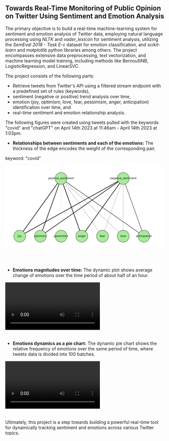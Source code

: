 ## Towards Real-Time Monitoring of Public Opinion on Twitter Using Sentiment and Emotion Analysis

The primary objective is to build a real-time machine-learning system for sentiment and emotion analysis of Twitter data, employing natural language processing using *NLTK* and *vader_lexicon* for sentiment analysis, utilizing the *SemEval 2018 - Task E-c* dataset for emotion classification, and *scikit-learn* and *matplotlib* python libraries among others. The project encompasses extensive data preprocessing, text vectorization, and machine learning model training, including methods like BernoulliNB, LogisticRegression, and LinearSVC. 

The project consists of the following parts: 
- Retrieve tweets from Twitter's API using a filtered stream endpoint with a predefined set of rules (keywords),
- sentiment (negative or positive) trend analysis over time, 
- emotion (joy, optimism, love, fear, pessimism, anger, anticipation) identification over time, and
- real-time sentiment and emotion relationship analysis.

<!-- The results are visualized as bipartite graphs and dynamic plots, providing insights into evolving public opinion. -->
The following figures were created using tweets pulled with the keywords "covid" and "chatGPT" on April 14th 2023 at 11:46am - April 14th 2023 at 1:03pm. 

- **Relationships between sentiments and each of the emotions:** The thickness of the edge encodes the weight of the corresponding pair.

keyword: "covid"
<p align="center"  width="500">
<img src="images/bipartiteCovid.jpg?raw=true"/>
</p><br><br>

- **Emotions magnitudes over time:** The dynamic plot shows average change of emotions over the time period of about half of an hour. 

<video src="https://github.com/cdjidjev/cdjidjev.github.io/assets/40774209/12867180-6878-451b-b62d-1dfe56cd94e9" controls="controls" style="max-width: 500px;">
</video>
<br><br>

- **Emotions dynamics as a pie chart:**  The dynamic pie chart shows the relative frequency of emotions over the same period of time, where tweets data is divided into 100 batches. 

<video src="https://github.com/cdjidjev/cdjidjev.github.io/assets/40774209/7223d7d6-0841-4c0e-a28b-841bdbfd96e1" controls="controls" style="max-width: 500px;">
</video>
<br><br>

Ultimately, this project is a step towards building a powerful real-time tool for dynamically tracking sentiment and emotions across various Twitter topics.

